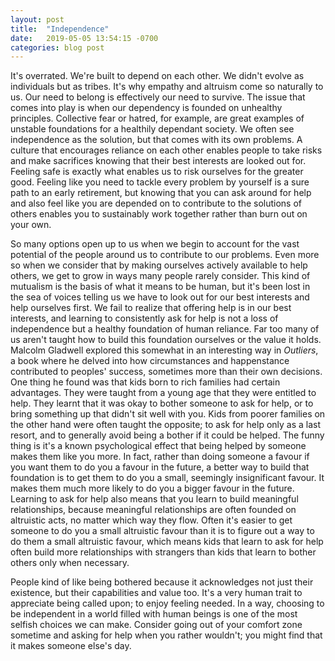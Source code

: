 ```yaml
---
layout: post
title:  "Independence"
date:   2019-05-05 13:54:15 -0700
categories: blog post
---
```


It's overrated. We're built to depend on each other. We didn't evolve as individuals but as tribes. It's why empathy and altruism come so naturally to us. Our need to belong is effectively our need to survive. The issue that comes into play is when our dependency is founded on unhealthy principles. Collective fear or hatred, for example, are great examples of unstable foundations for a healthily dependant society. We often see independence as the solution, but that comes with its own problems. A culture that encourages reliance on each other enables people to take risks and make sacrifices knowing that their best interests are looked out for. Feeling safe is exactly what enables us to risk ourselves for the greater good. Feeling like you need to tackle every problem by yourself is a sure path to an early retirement, but knowing that you can ask around for help and also feel like you are depended on to contribute to the solutions of others enables you to sustainably work together rather than burn out on your own. 

So many options open up to us when we begin to account for the vast potential of the people around us to contribute to our problems. Even more so when we consider that by making ourselves actively available to help others, we get to grow in ways many people rarely consider. This kind of mutualism is the basis of what it means to be human, but it's been lost in the sea of voices telling us we have to look out for our best interests and help ourselves first. We fail to realize that offering help is in our best interests, and learning to consistently ask for help is not a loss of independence but a healthy foundation of human reliance. Far too many of us aren't taught how to build this foundation ourselves or the value it holds. Malcolm Gladwell explored this somewhat in an interesting way in *Outliers*, a book where he delved into how circumstances and happenstance contributed to peoples' success, sometimes more than their own decisions. One thing he found was that kids born to rich families had certain advantages. They were taught from a young age that they were entitled to help. They learnt that it was okay to bother someone to ask for help, or to bring something up that didn't sit well with you. Kids from poorer families on the other hand were often taught the opposite; to ask for help only as a last resort, and to generally avoid being a bother if it could be helped. The funny thing is it's a known psychological effect that being helped by someone makes them like you more. In fact, rather than doing someone a favour if you want them to do you a favour in the future, a better way to build that foundation is to get them to do you a small, seemingly insignificant favour. It makes them much more likely to do you a bigger favour in the future. Learning to ask for help also means that you learn to build meaningful relationships, because meaningful relationships are often founded on altruistic acts, no matter which way they flow. Often it's easier to get someone to do you a small altruistic favour than it is to figure out a way to do them a small altruistic favour, which means kids that learn to ask for help often build more relationships with strangers than kids that learn to bother others only when necessary. 

People kind of like being bothered because it acknowledges not just their existence, but their capabilities and value too. It's a very human trait to appreciate being called upon; to enjoy feeling needed. In a way, choosing to be independent in a world filled with human beings is one of the most selfish choices we can make. Consider going out of your comfort zone sometime and asking for help when you rather wouldn't; you might find that it makes someone else's day. 